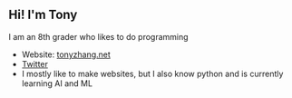 ## Hi! I'm Tony
I am an 8th grader who likes to do programming
* Website: [tonyzhang.net](Tonyzhang.net)
* [Twitter](https://twitter.com/Tony24752364)
* I mostly like to make websites, but I also know python and is currently learning AI and ML 
